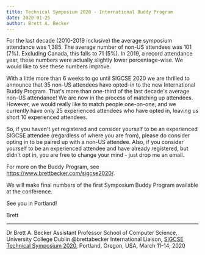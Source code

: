 ```yaml
---
title: Technical Symposium 2020 - International Buddy Program
date: 2020-01-25
author: Brett A. Becker
---
```


For the last decade (2010-2019 inclusive) the average symposium attendance was 1,385. The average number of non-US attendees was 101 (7%). Excluding Canada, this falls to 71 (5%). In 2019, a record attendance year, these numbers were actually slightly lower percentage-wise. We would like to see these numbers improve.

With a little more than 6 weeks to go until SIGCSE 2020 we are thrilled to announce that 35 non-US attendees have opted-in to the new International Buddy Program. That's more than one-third of the last decade's average non-US attendance! We are now in the process of matching up attendees. However, we would really like to match people one-on-one, and we currently have only 25 experienced attendees who have opted in, leaving us short 10 experienced attendees. 

So, if you haven't yet registered and consider yourself to be an experienced SIGCSE attendee (regardless of where you are from), please do consider opting in to be paired up with a non-US attendee. Also, if you consider yourself to be an experienced attendee and have already registered, but didn't opt in, you are free to change your mind - just drop me an email. 

For more on the Buddy Program, see <https://www.brettbecker.com/sigcse2020/>. 

We will make final numbers of the first Symposium Buddy Program available at the conference.  

See you in Portland! 

Brett
<hr>
Dr Brett A. Becker
Assistant Professor
School of Computer Science, University College Dublin 
@brettabecker
International Liaison, <a href="http://sigcse2020.sigcse.org/">SIGCSE Technical Symposium 2020</a>, Portland, Oregon, USA, March 11-14, 2020